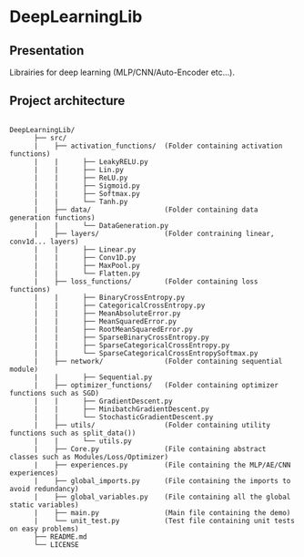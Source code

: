 # DeepLearningLib

## Presentation

Librairies for deep learning (MLP/CNN/Auto-Encoder etc...).

## Project architecture

<pre><code>
DeepLearningLib/
      ├── src/                   
      |    ├── activation_functions/  (Folder containing activation functions)
      |    |      ├── LeakyRELU.py
      |    |      ├── Lin.py
      |    |      ├── ReLU.py
      |    |      ├── Sigmoid.py
      |    |      ├── Softmax.py
      |    |      └── Tanh.py
      |    ├── data/                  (Folder containing data generation functions)
      |    |      └── DataGeneration.py
      |    ├── layers/                (Folder contraining linear, conv1d... layers)
      |    |      ├── Linear.py
      |    |      ├── Conv1D.py
      |    |      ├── MaxPool.py
      |    |      └── Flatten.py
      |    ├── loss_functions/        (Folder containing loss functions)
      |    |      ├── BinaryCrossEntropy.py
      |    |      ├── CategoricalCrossEntropy.py
      |    |      ├── MeanAbsoluteError.py
      |    |      ├── MeanSquaredError.py
      |    |      ├── RootMeanSquaredError.py
      |    |      ├── SparseBinaryCrossEntropy.py
      |    |      ├── SparseCategoricalCrossEntropy.py
      |    |      └── SparseCategoricalCrossEntropySoftmax.py
      |    ├── network/               (Folder containing sequential module)
      |    |      ├── Sequential.py
      |    ├── optimizer_functions/   (Folder containing optimizer functions such as SGD)
      |    |      ├── GradientDescent.py
      |    |      ├── MinibatchGradientDescent.py
      |    |      └── StochasticGradientDescent.py
      |    ├── utils/                 (Folder containing utility functions such as split_data())
      |    |      └── utils.py
      |    ├── Core.py                (File containing abstract classes such as Modules/Loss/Optimizer)
      |    ├── experiences.py         (File containing the MLP/AE/CNN experiences)
      |    ├── global_imports.py      (File containing the imports to avoid redundancy)
      |    ├── global_variables.py    (File containing all the global static variables)
      |    ├── main.py                (Main file containing the demo)
      |    └── unit_test.py           (Test file containing unit tests on easy problems) 
      ├── README.md		          
      └── LICENSE  
</pre></code>
